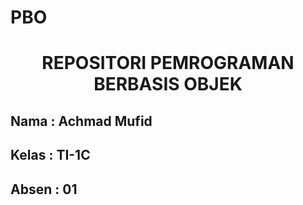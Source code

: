 # PBO
<h1 align = "center">REPOSITORI PEMROGRAMAN BERBASIS OBJEK</H1>
<h2>Nama : Achmad Mufid</h2>
<h2>Kelas : TI-1C</h2>
<h2>Absen : 01</h2>
